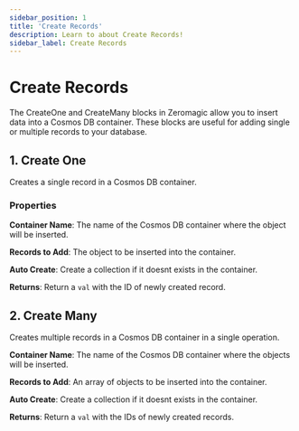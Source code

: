 ```yaml
---
sidebar_position: 1
title: 'Create Records'
description: Learn to about Create Records! 
sidebar_label: Create Records
---
```

# Create Records

The CreateOne and CreateMany blocks in Zeromagic allow you to insert data into a Cosmos DB container. These blocks are useful for adding single or multiple records to your database.


## 1. Create One

Creates a single record in a Cosmos DB container.

### Properties
**Container Name**: The name of the Cosmos DB container where the object will be inserted.

**Records to Add**: The object to be inserted into the container.

**Auto Create**: Create a collection if it doesnt exists in the container.

**Returns**: Return a `val` with the ID of newly created record.

## 2. Create Many

Creates multiple records in a Cosmos DB container in a single operation.

**Container Name**: The name of the Cosmos DB container where the objects will be inserted.

**Records to Add**: An array of objects to be inserted into the container.

**Auto Create**: Create a collection if it doesnt exists in the container.

**Returns**: Return a `val` with the IDs of newly created records.